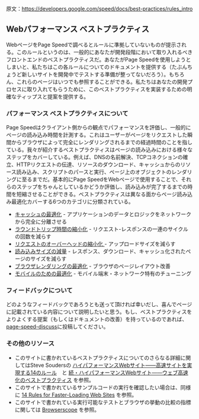 原文：https://developers.google.com/speed/docs/best-practices/rules_intro



## Webパフォーマンス ベストプラクティス

WebページをPage Speedで調べるとルールに準拠していないものが提示される。このルールというのは、一般的にあなたが開発段階において取り入れるべきフロントエンドのベストプラクティスだ。あなたがPage Speedを使用しようとしまいと、私たちはこの各ルールについてのドキュメントを提供する（たぶんちょうど新しいサイトを開発中でテストする準備が整ってないだろう）。もちろん、これらのページはいつでも参照することができる。私たちはあなたの開発プロセスに取り入れてもらうために、このベストプラクティスを実装するための明確なティップスと提案を提供する。

### パフォーマンス ベストプラクティスについて

Page Speedはクライアント側からの観点でパフォーマンスを評価し、一般的にページの読み込み時間を計測する。これはユーザーがページをリクエストした瞬間からブラウザによって完全にレンダリングされるまでの経過時間のことを指している。我々が紹介するベストプラクティスはページの読み込みにおける様々なステップをカバーしている。例えば、DNSの名前解決、TCPコネクションの確立、HTTPリクエストの伝達、リソースのダウンロード、キャッシュからのリソース読み込み、スクリプトのパースと実行、ページ上のオブジェクトのレンダリングに至るまでだ。基本的にPage SpeedをWebページで使用することで、それらのステップをちゃんとしているかどうか評価し、読み込みが完了するまでの時間を短縮させることができる。ベストプラクティスは異なる面からページ読み込み最適化カバーする6つのカテゴリに分類されている。

+ [キャッシュの最適化](/docs/best-practices/caching.md) - アプリケーションのデータとロジックをネットワークから完全に分離させる
+ [ラウンドトリップ時間の縮小化](/docs/best-practices/rtt.md) - リクエスト-レスポンスの一連のサイクルの回数を減らす
+ [リクエストのオーバーヘッドの縮小化 ](/docs/best-practices/caching.md) - アップロードサイズを減らす
+ [読み込みサイズの減量](/docs/best-practices/payload.md) - レスポンス、ダウンロード、キャッシュ化されたページのサイズを減らす
+ [ブラウザレンダリングの最適化](/docs/best-practices/rendering.md) - ブラウザのページレイアウト改善
+ [モバイルのための最適化](/docs/best-practices/mobile.md) - モバイル端末・ネットワーク特有のチューニング

### フィードバックについて

どのようなフィードバックであろうとも送って頂ければ幸いだし、喜んでページに記載されている内容について説明したいと思う。もし、ベストプラクティスをよりよくする提案（もしくはドキュメントの改善）を持っているのであれば、[page-speed-discuss](http://groups.google.com/group/page-speed-discuss)に投稿してください。

### その他のリソース

+ このサイトに書かれているベストプラクティスについてのさらなる詳細に関してはSteve Soudersの [ハイパフォーマンスWebサイト――高速サイトを実現する14のルール](https://www.oreilly.co.jp/books/9784873113616/)　と [続・ハイパフォーマンスWebサイト――ウェブ高速化のベストプラクティス](http://www.oreilly.co.jp/books/9784873114460/) を参照。
+ このサイトで書かれているサンプルコードの実行を確認したい場合は、同様に [14 Rules for Faster-Loading Web Sites](http://stevesouders.com/hpws/rules.php) を参照。
+ このサイトで書かれている実行可能なテストとブラウザの挙動の比較の指標に関しては [Browserscope](http://www.browserscope.org/) を参照。